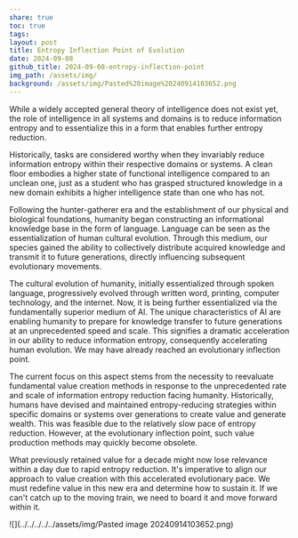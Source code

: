 ```yaml
---
share: true
toc: true
tags: 
layout: post
title: Entropy Inflection Point of Evolution
date: 2024-09-08
github_title: 2024-09-08-entropy-inflection-point
img_path: /assets/img/
background: /assets/img/Pasted%20image%20240914103652.png
---
```

While a widely accepted general theory of intelligence does not exist yet, the role of intelligence in all systems and domains is to reduce information entropy and to essentialize this in a form that enables further entropy reduction.

Historically, tasks are considered worthy when they invariably reduce information entropy within their respective domains or systems. A clean floor embodies a higher state of functional intelligence compared to an unclean one, just as a student who has grasped structured knowledge in a new domain exhibits a higher intelligence state than one who has not.

Following the hunter-gatherer era and the establishment of our physical and biological foundations, humanity began constructing an informational knowledge base in the form of language. Language can be seen as the essentialization of human cultural evolution. Through this medium, our species gained the ability to collectively distribute acquired knowledge and transmit it to future generations, directly influencing subsequent evolutionary movements.

The cultural evolution of humanity, initially essentialized through spoken language, progressively evolved through written word, printing, computer technology, and the internet. Now, it is being further essentialized via the fundamentally superior medium of AI. The unique characteristics of AI are enabling humanity to prepare for knowledge transfer to future generations at an unprecedented speed and scale. This signifies a dramatic acceleration in our ability to reduce information entropy, consequently accelerating human evolution. We may have already reached an evolutionary inflection point.

The current focus on this aspect stems from the necessity to reevaluate fundamental value creation methods in response to the unprecedented rate and scale of information entropy reduction facing humanity. Historically, humans have devised and maintained entropy-reducing strategies within specific domains or systems over generations to create value and generate wealth. This was feasible due to the relatively slow pace of entropy reduction. However, at the evolutionary inflection point, such value production methods may quickly become obsolete.

What previously retained value for a decade might now lose relevance within a day due to rapid entropy reduction. It's imperative to align our approach to value creation with this accelerated evolutionary pace. We must redefine value in this new era and determine how to sustain it. If we can't catch up to the moving train, we need to board it and move forward within it.

![](../../../../../assets/img/Pasted image 20240914103652.png)

